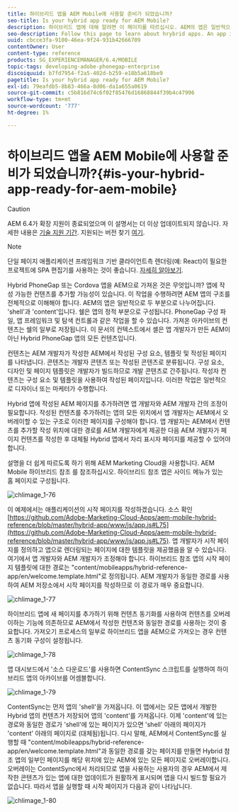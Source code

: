 ```yaml
---
title: 하이브리드 앱을 AEM Mobile에 사용할 준비가 되었습니까?
seo-title: Is your hybrid app ready for AEM Mobile?
description: 하이브리드 앱에 대해 알려면 이 페이지를 따르십시오. AEM의 앱은 일반적으로 두 부분으로 나누어집니다. 'shell'과 'content' 및 이 페이지는 이러한 주제에 대한 더 많은 통찰력을 제공합니다.
seo-description: Follow this page to learn about hrybrid apps. An app in AEM is commonly divided into two parts. The 'shell' and 'content' and this page provides more insight on these topics.
uuid: cbcce3fa-9100-46ea-9f24-931b42666709
contentOwner: User
content-type: reference
products: SG_EXPERIENCEMANAGER/6.4/MOBILE
topic-tags: developing-adobe-phonegap-enterprise
discoiquuid: b7fd7954-f2a5-402d-b259-e18b5a618be9
pagetitle: Is your hybrid app ready for AEM Mobile?
exl-id: 79eafdb5-8b83-466a-8d06-da1a655a0619
source-git-commit: c5b816d74c6f02f85476d16868844f39b4c47996
workflow-type: tm+mt
source-wordcount: '777'
ht-degree: 1%

---
```


# 하이브리드 앱을 AEM Mobile에 사용할 준비가 되었습니까?{#is-your-hybrid-app-ready-for-aem-mobile}

>[!CAUTION]
>
>AEM 6.4가 확장 지원이 종료되었으며 이 설명서는 더 이상 업데이트되지 않습니다. 자세한 내용은 [기술 지원 기간](https://helpx.adobe.com/kr/support/programs/eol-matrix.html). 지원되는 버전 찾기 [여기](https://experienceleague.adobe.com/docs/).

>[!NOTE]
>
>단일 페이지 애플리케이션 프레임워크 기반 클라이언트측 렌더링(예: React)이 필요한 프로젝트에 SPA 편집기를 사용하는 것이 좋습니다. [자세히 알아보기](/help/sites-developing/spa-overview.md).

Hybrid PhoneGap 또는 Cordova 앱을 AEM으로 가져온 것은 무엇입니까? 앱에 작성 가능한 컨텐츠를 추가할 가능성이 있습니다. 이 작업을 수행하려면 AEM 앱의 구조를 전체적으로 이해해야 합니다. AEM의 앱은 일반적으로 두 부분으로 나누어집니다. &#39;shell&#39;과 &#39;content&#39;입니다. 쉘은 앱의 정적 부분으로 구성됩니다. PhoneGap 구성 파일, 앱 프레임워크 및 탐색 컨트롤과 같은 작업을 할 수 있습니다. 가져온 아카이브의 컨텐츠는 쉘의 일부로 저장됩니다. 이 문서의 컨텍스트에서 셸은 앱 개발자가 만든 AEM이 아닌 Hybrid PhoneGap 앱의 모든 컨텐츠입니다.

컨텐츠는 AEM 개발자가 작성한 AEM에서 작성된 구성 요소, 템플릿 및 작성된 페이지를 나타냅니다. 콘텐츠는 개발자 콘텐츠 또는 작성된 콘텐츠로 분류됩니다. 구성 요소, 디자인 및 페이지 템플릿은 개발자가 빌드하므로 개발 콘텐츠로 간주됩니다. 작성자 컨텐츠는 구성 요소 및 템플릿을 사용하여 작성된 페이지입니다. 이러한 작업은 일반적으로 디자이너 또는 마케터가 수행합니다.

Hybrid 앱에 작성된 AEM 페이지를 추가하려면 앱 개발자와 AEM 개발자 간의 조정이 필요합니다. 작성된 컨텐츠를 추가하려는 앱의 모든 위치에서 앱 개발자는 AEM에서 오버레이할 수 있는 구조로 이러한 페이지를 구성해야 합니다. 앱 개발자는 AEM에서 컨텐츠를 추가할 작성 위치에 대한 경로를 AEM 개발자에게 제공한 다음 AEM 개발자가 페이지 컨텐츠를 작성한 후 대체될 Hybrid 앱에서 자리 표시자 페이지를 제공할 수 있어야 합니다.

설명을 더 쉽게 따르도록 하기 위해 AEM Marketing Cloud을 사용합니다. AEM Mobile 하이브리드 참조 를 참조하십시오. 하이브리드 참조 앱은 사이드 메뉴가 있는 홈 페이지로 구성됩니다.

![chlimage_1-76](assets/chlimage_1-76.png)

이 예제에서는 애플리케이션의 시작 페이지를 작성하겠습니다. 소스 확인 [https://github.com/Adobe-Marketing-Cloud-Apps/aem-mobile-hybrid-reference/blob/master/hybrid-app/www/js/app.js#L75](https://github.com/Adobe-Marketing-Cloud-Apps/aem-mobile-hybrid-reference/blob/master/hybrid-app/www/js/app.js#L75). 앱 개발자가 시작 페이지를 정의하고 앱으로 렌더링되는 페이지에 대한 템플릿을 제공했음을 알 수 있습니다. 여기에서 앱 개발자와 AEM 개발자가 조정해야 합니다. 하이브리드 참조 앱의 시작 페이지 템플릿에 대한 경로는 &quot;content/mobileapps/hybrid-reference-app/en/welcome.template.html&quot;로 정의됩니다. AEM 개발자가 동일한 경로를 사용하여 AEM 저장소에서 시작 페이지를 작성하므로 이 경로가 매우 중요합니다.

![chlimage_1-77](assets/chlimage_1-77.png)

하이브리드 앱에 새 페이지를 추가하기 위해 컨텐츠 동기화를 사용하여 컨텐츠를 오버레이하는 기능에 의존하므로 AEM에서 작성한 컨텐츠와 동일한 경로를 사용하는 것이 중요합니다. 가져오기 프로세스의 일부로 하이브리드 앱을 AEM으로 가져오는 경우 컨텐츠 동기화 구성이 설정됩니다.

![chlimage_1-78](assets/chlimage_1-78.png)

앱 대시보드에서 &#39;소스 다운로드&#39;를 사용하면 ContentSync 스크립트를 실행하여 하이브리드 앱의 아카이브를 어셈블합니다.

![chlimage_1-79](assets/chlimage_1-79.png)

ContentSync는 먼저 앱의 &#39;shell&#39;을 가져옵니다. 이 앱에서는 모든 앱에서 개발한 Hybrid 앱의 컨텐츠가 저장되어 앱의 &#39;content&#39;를 가져옵니다. 이제 &#39;content&#39;에 있는 경로와 동일한 경로가 &#39;shell&#39;에 있는 페이지가 있으면 &#39;shell&#39; 아래의 페이지가 &#39;content&#39; 아래의 페이지로 (대체됨)됩니다. 다시 말해, AEM에서 ContentSync를 실행할 때 &quot;content/mobileapps/hybrid-reference-app/en/welcome.template.html&quot;과 동일한 경로를 갖는 페이지를 만들면 Hybrid 참조 앱의 일부인 페이지를 해당 위치에 있는 AEM에 있는 모든 페이지로 오버레이합니다. 오버레이는 ContentSync에서 처리되므로 앱을 사용하는 사용자의 경우 AEM에서 제작한 콘텐츠가 있는 앱에 대한 업데이트가 원활하게 표시되며 앱을 다시 빌드할 필요가 없습니다. 따라서 앱을 실행할 때 시작 페이지가 다음과 같이 나타납니다.

![chlimage_1-80](assets/chlimage_1-80.png)

